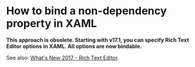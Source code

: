 
# How to bind a non-dependency property in XAML


<p><strong>This approach is obsolete. Starting with v17.1, you can specify Rich Text Editor options in XAML. All options are now bindable.</strong></p>
<p>See also: <a href="https://www.devexpress.com/Subscriptions/New-2017-1.xml#wpf">What's New 2017 - Rich Text Editor</a>.</p>




